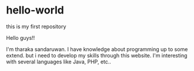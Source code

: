 # hello-world
this is my first repository

Hello guys!!

I'm tharaka sandaruwan. I have knowledge about programming up to some extend. but i need to develop my skills through this website. I'm interesting with several languages like Java, PHP, etc..
